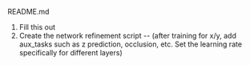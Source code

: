README.md


1. Fill this out
2. Create the network refinement script -- (after training for x/y, add aux_tasks such as z prediction, occlusion, etc. Set the learning rate specifically for different layers)